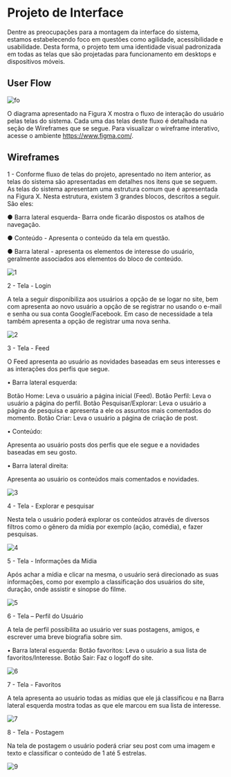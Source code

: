 
# Projeto de Interface

Dentre as preocupações para a montagem da interface do sistema, estamos estabelecendo foco em questões como agilidade, acessibilidade e usabilidade. Desta forma, o projeto tem uma identidade visual padronizada em todas as telas que são projetadas para funcionamento em desktops e dispositivos móveis. 
## User Flow
![fo](https://user-images.githubusercontent.com/111918966/233820978-69cd514a-b16b-4fe6-a939-5a59f2250a79.PNG)




O diagrama apresentado na Figura X mostra o fluxo de interação do usuário pelas telas do sistema. Cada uma das telas deste fluxo é detalhada na seção de Wireframes que se segue. Para visualizar o wireframe interativo, acesse o ambiente https://www.figma.com/. 


## Wireframes


1 - Conforme fluxo de telas do projeto, apresentado no item anterior, as telas do sistema são apresentadas em detalhes nos itens que se seguem. As telas do sistema apresentam uma estrutura comum que é apresentada na Figura X. Nesta estrutura, existem 3 grandes blocos, descritos a seguir. São eles:

●	Barra lateral esquerda- Barra onde ficarão dispostos os atalhos de navegação.

●	Conteúdo - Apresenta o conteúdo da tela em questão.

●	Barra lateral - apresenta os elementos de interesse do usuário, geralmente associados aos elementos do bloco de conteúdo.

![1](https://user-images.githubusercontent.com/126619667/233822167-d22065f5-f9af-4546-9800-c5afaf7fe66c.png)




2 - Tela - Login 

A tela a seguir disponibiliza aos usuários a opção de se logar no site, bem com apresenta ao novo usuário a opção de se registrar no usando o e-mail e senha ou sua conta Google/Facebook. Em caso de necessidade a tela também apresenta a opção de registrar uma nova senha. 

![2](https://user-images.githubusercontent.com/126619667/233822161-f227617e-bc71-4c49-86c8-6de623b89c50.png)


3 - Tela - Feed

O Feed apresenta ao usuário as novidades baseadas em seus interesses e as interações dos perfis que segue. 

•	Barra lateral esquerda:

Botão Home: Leva o usuário a página inicial (Feed). 
Botão Perfil: Leva o usuário a página do perfil.
Botão Pesquisar/Explorar: Leva o usuário a página de pesquisa e apresenta a ele os assuntos mais comentados do momento.
Botão Criar: Leva o usuário a página de criação de post. 

•	Conteúdo:

Apresenta ao usuário posts dos perfis que ele segue e a novidades baseadas em seu gosto.

•	Barra lateral direita:

Apresenta ao usuário os conteúdos mais comentados e novidades.

![3](https://user-images.githubusercontent.com/126619667/233822188-6da45a1f-baee-4974-a092-e6240db6fbd2.png)


4 - Tela - Explorar e pesquisar

Nesta tela o usuário poderá explorar os conteúdos através de diversos filtros como o gênero da mídia por exemplo (ação, comédia), e fazer pesquisas.

![4](https://user-images.githubusercontent.com/126619667/233822206-4b4c4a8c-7539-4a3f-a15f-bcf9bbd6165e.png)


5 - Tela - Informações da Mídia

Após achar a mídia e clicar na mesma, o usuário será direcionado as suas informações, como por exemplo a classificação dos usuários do site, duração, onde assistir e sinopse do filme.

![5](https://user-images.githubusercontent.com/126619667/233822358-e7fd5d0d-181e-4857-a6cb-f6416e6de789.png)


6 - Tela – Perfil do Usuário

A tela de perfil possibilita ao usuário ver suas postagens, amigos, e escrever uma breve biografia sobre sim. 

•	Barra lateral esquerda: 
Botão favoritos: Leva o usuário a sua lista de favoritos/Interesse.
Botão Sair: Faz o logoff do site.

![6](https://user-images.githubusercontent.com/126619667/233822364-b61bd963-b344-4917-ad3d-11e5ddb9ae72.png)


7 - Tela - Favoritos

A tela apresenta ao usuário todas as mídias que ele já classificou e na Barra lateral esquerda mostra todas as que ele marcou em sua lista de interesse.

![7](https://user-images.githubusercontent.com/126619667/233822404-de9cf135-adac-4b88-8806-44921ffba52b.png)


8 - Tela - Postagem

Na tela de postagem o usuário poderá criar seu post com uma imagem e texto e classificar o conteúdo de 1 até 5 estrelas.

![9](https://user-images.githubusercontent.com/126619667/233822423-fcaef6af-a5cb-4554-b31c-407985af7eb6.png)






 
